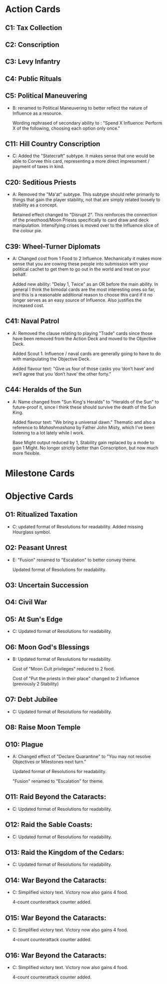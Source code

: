 # Action Cards
## C1: Tax Collection

## C2: Conscription

## C3: Levy Infantry

## C4: Public Rituals

## C5: Political Maneuvering
- B: renamed to Political Maneuvering to better reflect the nature of Influence as a resource. 
  
  Wording rephrased of secondary ability to : "Spend X Influence: Perform X of the following, choosing each option only once."

## C11: Hill Country Conscription
- C: Added the "Statecraft" subtype. It makes sense that one would be able to Corvee this card, representing a more direct impressment / payment of taxes in kind.

## C20: Seditious Priests
- A: Removed the "Ma'at" subtype. This subtype should refer primarily to things that gain the player stability, not that are simply related loosely to stability as a concept. 
  
  Retained effect changed to "Disrupt 2". This reinforces the connection of the priesthood/Moon Priests specifically to card draw and deck manipulation. Intensifying crises is moved over to the Influence slice of the colour pie.

## C39: Wheel-Turner Diplomats
- A: Changed cost from 1 Food to 2 Influence. Mechanically it makes more sense that you are cowing these people into submission with your political cachet to get them to go out in the world and treat on your behalf. 
  
  Added new ability: "Delay 1, Twice" as an OR before the main ability. In general I think the bimodal cards are the most interesting ones so far, and this is a reasonable additional reason to choose this card if it no longer serves as an easy source of Influence. Also justifies the increased cost.

## C41: Naval Patrol
- A: Removed the clause relating to playing "Trade" cards since those have been removed from the Action Deck and moved to the Objective Deck.
  
  Added Scout 1. Influence / naval cards are generally going to have to do with manipulating the Objective Deck. 
  
  Added flavour text: "Give us four of those casks you ‘don’t have’ and we’ll agree that you ‘don’t have’ the other forty.”

## C44: Heralds of the Sun
- A: Name changed from "Sun King's Heralds" to "Heralds of the Sun" to future-proof it, since I think these should survive the death of the Sun King. 
  
  Added flavour text: "We bring a universal dawn." Thematic and also a reference to *Mahashmashana* by Father John Misty, which I've been listening to a lot lately while I work. 
  
  Base Might output reduced by 1, Stability gain replaced by a mode to gain 1 Might. No longer strictly better than Conscription, but now much more flexible. 



  

# Milestone Cards


# Objective Cards

## O1: Ritualized Taxation
- C: updated format of Resolutions for readability. Added missing Hourglass symbol.

## O2: Peasant Unrest
- E: "Fusion" renamed to "Escalation" to better convey theme. 
  
  Updated format of Resolutions for readability. 

## O3: Uncertain Succession

## O4: Civil War

## O5: At Sun's Edge
- C: Updated format of Resolutions for readability. 

## O6: Moon God's Blessings
- B: Updated format of Resolutions for readability. 
  
  Cost of "Moon Cult privileges" reduced to 2 food. 
  
  Cost of "Put the priests in their place" changed to 2 Influence (previously 2 Stability)

## O7: Debt Jubilee
- C: Updated format of Resolutions for readability. 

## O8: Raise Moon Temple

## O10: Plague
- A: Changed effect of "Declare Quarantine" to "You may not resolve Objectives or Milestones next turn."
  
  Updated format of Resolutions for readability.
  
  "Fusion" renamed to "Escalation" for theme.

## O11: Raid Beyond the Cataracts: 
- C: Updated format of Resolutions for readability. 

## O12: Raid the Sable Coasts:
- C: Updated format of Resolutions for readability. 

## O13: Raid the Kingdom of the Cedars: 
- C: Updated format of Resolutions for readability. 

## O14: War Beyond the Cataracts: 
- C: Simplified victory text. Victory now also gains 4 food. 
  
  4-count counterattack counter added.

## O15: War Beyond the Cataracts: 
- C: Simplified victory text. Victory now also gains 4 food. 
  
  4-count counterattack counter added.

## O16: War Beyond the Cataracts: 
- C: Simplified victory text. Victory now also gains 4 food. 
  
  4-count counterattack counter added.



